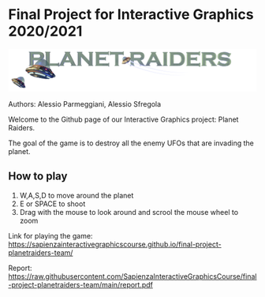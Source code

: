 # Final Project for Interactive Graphics 2020/2021

<img src="icons/logo.png" alt="alt text" width="600">

Authors: Alessio Parmeggiani, Alessio Sfregola

Welcome to the Github page of our Interactive Graphics project: Planet Raiders.

The goal of the game is to destroy all the enemy UFOs that are invading the planet.

## How to play

1. W,A,S,D to move around the planet
2. E or SPACE to shoot
3. Drag with the mouse to look around and scrool the mouse wheel to zoom

Link for playing the game: https://sapienzainteractivegraphicscourse.github.io/final-project-planetraiders-team/

Report: https://raw.githubusercontent.com/SapienzaInteractiveGraphicsCourse/final-project-planetraiders-team/main/report.pdf
